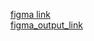 
[figma link](https://www.figma.com/design/bJl5gHoaBpP4NYNOMVOsWp/Untitled?node-id=1-2&t=HxS5EFPOoP0V1YjU-1) <br>
[figma_output_link](https://www.figma.com/proto/bJl5gHoaBpP4NYNOMVOsWp/virtual-escape-room?node-id=51-3&starting-point-node-id=51%3A3)

